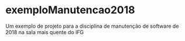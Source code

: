 # exemploManutencao2018


Um exemplo de projeto para a disciplina de manutenção de software de 2018 na sala mais quente do IFG
